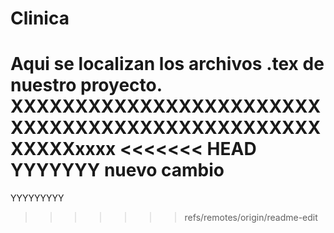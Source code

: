# Clinica
Aqui se localizan los archivos .tex de nuestro proyecto.
XXXXXXXXXXXXXXXXXXXXXXXXXXXXXXXXXXXXXXXXXXXXXXXXXXXXXxxxx
<<<<<<< HEAD
YYYYYYY
nuevo cambio
=======
YYYYYYYYY
>>>>>>> refs/remotes/origin/readme-edit
